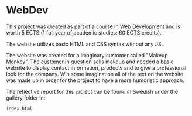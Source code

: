 # WebDev

This project was created as part of a course in Web Development and is worth 5 ECTS (1 full year of academic studies: 60 ECTS credits). 

The website utilizes basic HTML and CSS syntax without any JS. 

The website was created for a imaginary customer called "Makeup Monkey". The customer in question sells 
makeup and needed a basic website to display contact information, products and to give a professional look for the company. Wih some imagination 
all of the text on the website was made up in order for the project to have a more humoristic approach. 

The reflective report for this project can be found in Swedish under the gallery folder in:
```html
index.html
``` 

